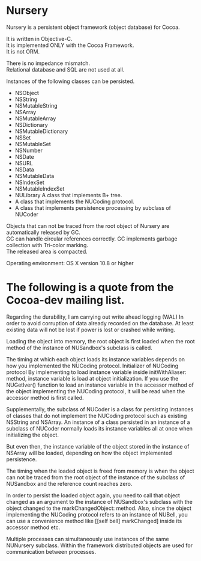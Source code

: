 # Nursery  

Nursery is a persistent object framework (object database) for Cocoa.

It is written in Objective-C.  
It is implemented ONLY with the Cocoa Framework.  
It is not ORM.

There is no impedance mismatch.  
Relational database and SQL are not used at all.

Instances of the following classes can be persisted.

* NSObject
* NSString
* NSMutableString
* NSArray
* NSMutableArray
* NSDictionary
* NSMutableDictionary
* NSSet
* NSMutableSet
* NSNumber
* NSDate
* NSURL
* NSData
* NSMutableData
* NSIndexSet
* NSMutableIndexSet
* NULibrary
	A class that implements B+ tree.
* A class that implements the NUCoding protocol.
* A class that implements persistence processing by subclass of NUCoder
		
Objects that can not be traced from the root object of Nursery are automatically released by GC.  
GC can handle circular references correctly. 
GC implements garbage collection with Tri-color marking.  
The released area is compacted.  

Operating environment: OS X version 10.8 or higher

# The following is a quote from the Cocoa-dev mailing list.
Regarding the durability, I am carrying out write ahead logging (WAL) In order to avoid corruption of data already recorded on the database. At least existing data will not be lost if power is lost or crashed while writing.

Loading the object into memory, the root object is first loaded when the root method of the instance of NUSandbox's subclass is called.

The timing at which each object loads its instance variables depends on how you implemented the NUCoding protocol.
Initializer of NUCoding protocol By implementing to load instance variable inside initWithAliaser: method, instance variable is load at object initialization.
If you use the NUGetIver() function to load an instance variable in the accessor method of the object implementing the NUCoding protocol, it will be read when the accessor method is first called.

Supplementally, the subclass of NUCoder is a class for persisting instances of classes that do not implement the NUCoding protocol such as existing NSString and NSArray.
An instance of a class persisted in an instance of a subclass of NUCoder normally loads its instance variables all at once when initializing the object.

But even then, the instance variable of the object stored in the instance of NSArray will be loaded, depending on how the object implemented persistence.

The timing when the loaded object is freed from memory is when the object can not be traced from the root object of the instance of the subclass of NUSandbox and the reference count reaches zero.

In order to persist the loaded object again, you need to call that object changed as an argument to the instance of NUSandbox's subclass with the object changed to the markChangedObject: method.
Also, since the object implementing the NUCoding protocol refers to an instance of NUBell, you can use a convenience method like [[self bell] markChanged] inside its accessor method etc.

Multiple processes can simultaneously use instances of the same NUNursery subclass.
Within the framework distributed objects are used for communication between processes.
